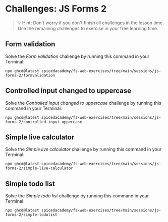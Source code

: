 # Challenges: JS Forms 2

> 💡 Hint: Don't worry if you don't finish all challenges in the lesson time. Use the remaining
> challenges to exercise in your free learning time.

## Form validation

Solve the _Form validation_ challenge by running this command in your Terminal:

```
npx ghcd@latest spicedacademy/fs-web-exercises/tree/main/sessions/js-forms-2/formvalidation
```

## Controlled input changed to uppercase

Solve the _Controlled input changed to uppercase_ challenge by running this command in your Terminal:

```
npx ghcd@latest spicedacademy/fs-web-exercises/tree/main/sessions/js-forms-2/controlled-input-uppercase
```

## Simple live calculator

Solve the _Simple live calculator_ challenge by running this command in your Terminal:

```
npx ghcd@latest spicedacademy/fs-web-exercises/tree/main/sessions/js-forms-2/simple-live-calculator
```

## Simple todo list

Solve the _Simple todo list_ challenge by running this command in your Terminal:

```
npx ghcd@latest spicedacademy/fs-web-exercises/tree/main/sessions/js-forms-2/simple-todolist
```
